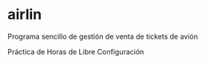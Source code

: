 # airlin

Programa sencillo de gestión de venta de tickets de avión

Práctica de Horas de Libre Configuración
